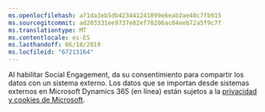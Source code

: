 ```yaml
---
ms.openlocfilehash: a71da3eb5db423441241099e6eab2ae40c7fb915
ms.sourcegitcommit: ad203331ee9737e82ef70206ac04eeb72a5f9c7f
ms.translationtype: MT
ms.contentlocale: es-ES
ms.lasthandoff: 06/18/2019
ms.locfileid: "67213164"
---
```

Al habilitar Social Engagement, da su consentimiento para compartir los datos con un sistema externo. Los datos que se importan desde sistemas externos en Microsoft Dynamics 365 (en línea) están sujetos a la [privacidad y cookies de Microsoft](http://go.microsoft.com/fwlink/p/?LinkID=521839).